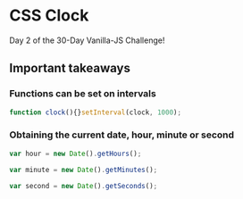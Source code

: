 # CSS Clock
Day 2 of the 30-Day Vanilla-JS Challenge!

## Important takeaways
### Functions can be set on intervals
```javascript
function clock(){}setInterval(clock, 1000);
```
### Obtaining the current date, hour, minute or second
```javascript
var hour = new Date().getHours();
```
```javascript
var minute = new Date().getMinutes();
```
```javascript
var second = new Date().getSeconds();
```
